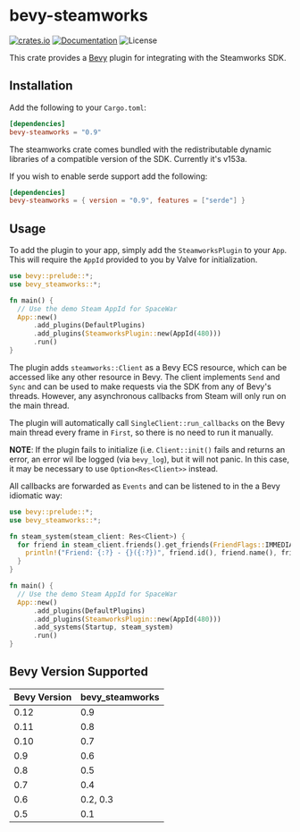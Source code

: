 # bevy-steamworks

[![crates.io](https://img.shields.io/crates/v/bevy-steamworks.svg)](https://crates.io/crates/bevy-steamworks)
[![Documentation](https://docs.rs/bevy-steamworks/badge.svg)](https://docs.rs/bevy-steamworks)
![License](https://img.shields.io/crates/l/bevy-steamworks.svg)

This crate provides a [Bevy](https://bevyengine.org/) plugin for integrating with
the Steamworks SDK.

## Installation
Add the following to your `Cargo.toml`:

```toml
[dependencies]
bevy-steamworks = "0.9"
```

The steamworks crate comes bundled with the redistributable dynamic libraries
of a compatible version of the SDK. Currently it's v153a.

If you wish to enable serde support add the following:

```toml
[dependencies]
bevy-steamworks = { version = "0.9", features = ["serde"] }
```

## Usage

To add the plugin to your app, simply add the `SteamworksPlugin` to your
`App`. This will require the `AppId` provided to you by Valve for initialization.

```rust no_run
use bevy::prelude::*;
use bevy_steamworks::*;

fn main() {
  // Use the demo Steam AppId for SpaceWar
  App::new()
      .add_plugins(DefaultPlugins)
      .add_plugins(SteamworksPlugin::new(AppId(480)))
      .run()
}
```

The plugin adds `steamworks::Client` as a Bevy ECS resource, which can be
accessed like any other resource in Bevy. The client implements `Send` and `Sync`
and can be used to make requests via the SDK from any of Bevy's threads. However,
any asynchronous callbacks from Steam will only run on the main thread.

The plugin will automatically call `SingleClient::run_callbacks` on the Bevy
main thread every frame in `First`, so there is no need to run it
manually.

**NOTE**: If the plugin fails to initialize (i.e. `Client::init()` fails and
returns an error, an error wil lbe logged (via `bevy_log`), but it will not
panic. In this case, it may be necessary to use `Option<Res<Client>>` instead.

All callbacks are forwarded as `Events` and can be listened to in the a
Bevy idiomatic way:

```rust no_run
use bevy::prelude::*;
use bevy_steamworks::*;

fn steam_system(steam_client: Res<Client>) {
  for friend in steam_client.friends().get_friends(FriendFlags::IMMEDIATE) {
    println!("Friend: {:?} - {}({:?})", friend.id(), friend.name(), friend.state());
  }
}

fn main() {
  // Use the demo Steam AppId for SpaceWar
  App::new()
      .add_plugins(DefaultPlugins)
      .add_plugins(SteamworksPlugin::new(AppId(480)))
      .add_systems(Startup, steam_system)
      .run()
}
```

## Bevy Version Supported
 
|Bevy Version |bevy\_steamworks|
|:------------|:---------------|
|0.12         |0.9             |
|0.11         |0.8             |
|0.10         |0.7             |
|0.9          |0.6             |
|0.8          |0.5             |
|0.7          |0.4             |
|0.6          |0.2, 0.3        |
|0.5          |0.1             |
